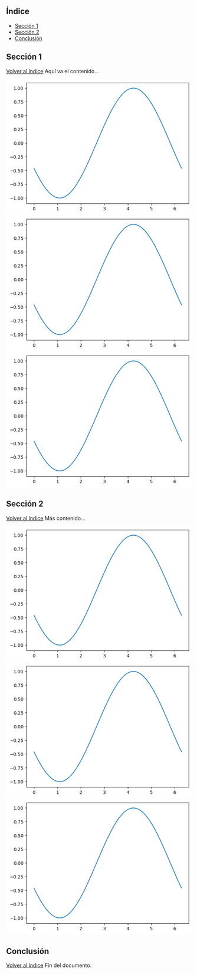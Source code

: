 ## Índice
- [Sección 1](#seccion-1)
- [Sección 2](#seccion-2)
- [Conclusión](#conclusion)

## Sección 1
[Volver al índice](#índice)
Aquí va el contenido...

![Texto alternativo](generated_image.png)
![Texto alternativo](generated_image.png)
![Texto alternativo](generated_image.png)





## Sección 2
[Volver al índice](#índice)
Más contenido...



![Texto alternativo](generated_image.png)
![Texto alternativo](generated_image.png)
![Texto alternativo](generated_image.png)





## Conclusión
[Volver al índice](#índice)
Fin del documento.

